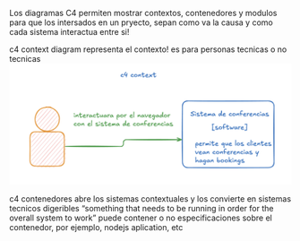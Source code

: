 Los diagramas C4 permiten mostrar contextos, contenedores y modulos para que los intersados en un pryecto, sepan como va la causa y como cada sistema interactua entre si!

c4 context diagram
representa el contexto! es para personas tecnicas o no tecnicas
![alt text](image.png)

c4 contenedores
abre los sistemas contextuales y los convierte en sistemas tecnicos digeribles
“something that needs to be running in order for the overall system to work”
puede contener o no especificaciones sobre el contenedor, por ejemplo, nodejs aplication, etc